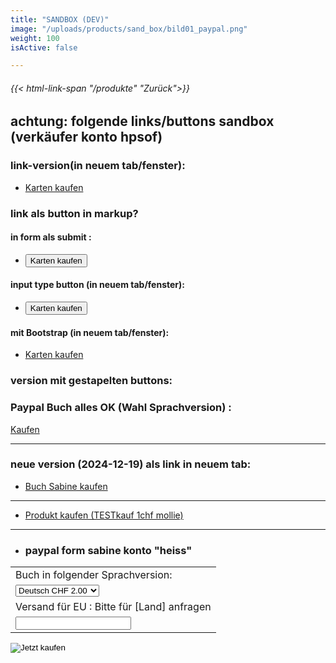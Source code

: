 ```yaml
---
title: "SANDBOX (DEV)"
image: "/uploads/products/sand_box/bild01_paypal.png"
weight: 100
isActive: false

---
```

###### {{< html-link-span "/produkte" "Zurück">}}


##  achtung: folgende links/buttons sandbox (verkäufer konto hpsof)

### link-version(in neuem tab/fenster):

- [Karten kaufen](https://www.sandbox.paypal.com/ncp/payment/QLKQS8THFQQWJ)

### link als button in markup?

#### in form als submit :

- <form action="https://www.sandbox.paypal.com/ncp/payment/QLKQS8THFQQWJ" target="_blank">
    <input type="submit" value="Karten kaufen" />
</form>

#### input type button (in neuem tab/fenster):

- <input type="button" onclick=" window.open('https://www.sandbox.paypal.com/ncp/payment/QLKQS8THFQQWJ','_blank' ) " value="Karten kaufen" />

#### mit Bootstrap (in neuem tab/fenster):

- <a class="btn btn-primary" href="https://www.sandbox.paypal.com/ncp/payment/QLKQS8THFQQWJ" target="_blank">Karten kaufen</a>

### version mit gestapelten buttons:

<script src="https://www.paypal.com/sdk/js?client-id=BAAM4ufOR539XXSDLPbD0-sSd8gP20yLP_11yppM8x_IDxVLM2AtO0W0vs5QYvx3UrHw7kzGj5BTzSbouY&components=hosted-buttons&disable-funding=venmo&currency=CHF"></script>
<div id="paypal-container-QLKQS8THFQQWJ"></div>
<script>
  paypal.HostedButtons({
    hostedButtonId: "QLKQS8THFQQWJ",
  }).render("#paypal-container-QLKQS8THFQQWJ")
</script>


### Paypal Buch alles OK (Wahl Sprachversion) :
<a class="btn btn-primary" href="https://www.sandbox.paypal.com/ncp/payment/NHEJW77NGURTU" target="_blank">Kaufen</a>
<hr />

### neue version (2024-12-19) als link in neuem tab:

- [Buch Sabine kaufen](https://www.sandbox.paypal.com/ncp/payment/TVFQZ5MD2Y3QL)


----------

 - <a class="btn btn-primary" href=https://payment-links.mollie.com/payment/eATaLr3iZEaAcJrQ8SL3G target="_blank">Produkt kaufen (TESTkauf 1chf mollie)</a>


----------
- ### paypal form sabine konto "heiss"
<form action="https://www.paypal.com/cgi-bin/webscr" method="post" target="_top">
  <input type="hidden" name="cmd" value="_s-xclick" />
  <input type="hidden" name="hosted_button_id" value="FBKLG5QSJGEVG" />
  <table>
    <tr>
      <td>
        <input type="hidden" name="on0" value="Buch in folgender Sprachversion:"/>
        Buch in folgender Sprachversion:
      </td>
    </tr>
    <tr>
      <td>
        <select name="os0">
          <option value="Deutsch">
            Deutsch CHF 2.00
          </option>
          <option value="Français">
            Français CHF 1.50
          </option>
          <option value="Italiano">
            Italiano CHF 1.00
          </option>
        </select>
      </td>
    </tr>
    <tr>
      <td>
        <input type="hidden" name="on1" value="Versand für EU : Bitte für [Land] anfragen"/>
        Versand für EU : Bitte f&uuml;r [Land] anfragen
      </td>
    </tr>
    <tr>
      <td>
        <input type="text" name="os1" maxLength="200" />
      </td>
    </tr>
  </table>
  <input type="hidden" name="currency_code" value="CHF" />
  <input type="image" src="https://www.paypalobjects.com/de_DE/CH/i/btn/btn_buynow_SM.gif" border="0" name="submit" title="PayPal – Einfacher und sicherer online bezahlen." alt="Jetzt kaufen" />
</form>